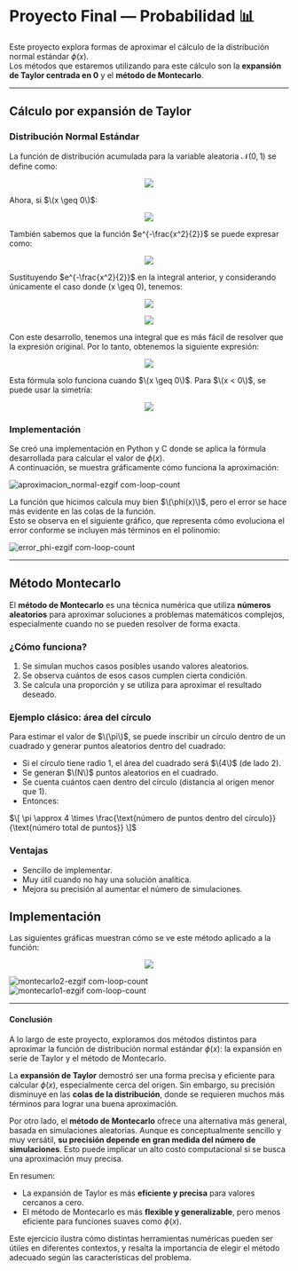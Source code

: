 # Proyecto Final — Probabilidad 📊

Este proyecto explora formas de aproximar el cálculo de la distribución normal estándar $\phi(x)$.  
Los métodos que estaremos utilizando para este cálculo son la **expansión de Taylor centrada en 0** y el **método de Montecarlo**.

---

## Cálculo por expansión de Taylor

### Distribución Normal Estándar

La función de distribución acumulada para la variable aleatoria $\mathcal{N}(0,1)$ se define como:

<p align="center">
  <img src="https://latex.codecogs.com/svg.image?\phi(x)=\int_{-\infty}^x\frac{1}{\sqrt{2\pi}}e^{-\frac{t^2}{2}}\,dt" />
</p>

Ahora, si $\(x \geq 0\)$:

<p align="center">
  <img src="https://latex.codecogs.com/svg.image?\phi(x)=\frac{1}{2}+\int_{0}^x\frac{1}{\sqrt{2\pi}}e^{-\frac{t^2}{2}}\,dt" />
</p>

También sabemos que la función  $e^{-\frac{x^2}{2}}$  se puede expresar como:

<p align="center">
  <img src="https://latex.codecogs.com/svg.image?e^{-\frac{x^2}{2}}=\sum_{n=0}^\infty\frac{(-1)^n}{2^n\,n!}x^{2n}" />
</p>

Sustituyendo $e^{-\frac{x^2}{2}}$  en la integral anterior, y considerando únicamente el caso donde \(x \geq 0\), tenemos:

<p align="center">
  <img src="https://latex.codecogs.com/svg.image?\phi(x)=\frac{1}{2}+\int_{0}^x\frac{1}{\sqrt{2\pi}}\sum_{n=0}^\infty\frac{(-1)^n}{2^n\,n!}t^{2n}\,dt" />
</p>

<p align="center">
  <img src="https://latex.codecogs.com/svg.image?\phi(x)=\frac{1}{2}+\frac{1}{\sqrt{2\pi}}\sum_{n=0}^\infty\frac{(-1)^n}{2^n\,n!}\int_{0}^xt^{2n}\,dt" />
</p>

Con este desarrollo, tenemos una integral que es más fácil de resolver que la expresión original. Por lo tanto, obtenemos la siguiente expresión:

<p align="center">
  <img src="https://latex.codecogs.com/svg.image?\phi(x)=\frac{1}{2}+\frac{1}{\sqrt{2\pi}}\sum_{n=0}^\infty\frac{(-1)^nx^{2n+1}}{2^n\,n!(2n+1)}" />
</p>

Esta fórmula solo funciona cuando $\(x \geq 0\)$. Para $\(x < 0\)$, se puede usar la simetría:

<p align="center">
  <img src="https://latex.codecogs.com/svg.image?\phi(-x)=1-\phi(x)" />
</p>

### Implementación

Se creó una implementación en Python y C donde se aplica la fórmula desarrollada para calcular el valor de $\phi(x)$.  
A continuación, se muestra gráficamente cómo funciona la aproximación:

![aproximacion_normal-ezgif com-loop-count](https://github.com/user-attachments/assets/57d11a80-5084-46fe-b9a5-56d4b955049a)

La función que hicimos calcula muy bien $\(\phi(x)\)$, pero el error se hace más evidente en las colas de la función.  
Esto se observa en el siguiente gráfico, que representa cómo evoluciona el error conforme se incluyen más términos en el polinomio:

![error_phi-ezgif com-loop-count](https://github.com/user-attachments/assets/b18b4618-b7d3-4dca-b6f5-e279a34bfecd)

---

## Método Montecarlo

El **método de Montecarlo** es una técnica numérica que utiliza **números aleatorios** para aproximar soluciones a problemas matemáticos complejos, especialmente cuando no se pueden resolver de forma exacta.

### ¿Cómo funciona?
1. Se simulan muchos casos posibles usando valores aleatorios.
2. Se observa cuántos de esos casos cumplen cierta condición.
3. Se calcula una proporción y se utiliza para aproximar el resultado deseado.

### Ejemplo clásico: área del círculo

Para estimar el valor de $\(\pi\)$, se puede inscribir un círculo dentro de un cuadrado y generar puntos aleatorios dentro del cuadrado:

- Si el círculo tiene radio 1, el área del cuadrado será $\(4\)$ (de lado 2).
- Se generan $\(N\)$ puntos aleatorios en el cuadrado.
- Se cuenta cuántos caen dentro del círculo (distancia al origen menor que 1).
- Entonces:

$\[
\pi \approx 4 \times \frac{\text{número de puntos dentro del círculo}}{\text{número total de puntos}}
\]$

### Ventajas
- Sencillo de implementar.
- Muy útil cuando no hay una solución analítica.
- Mejora su precisión al aumentar el número de simulaciones.

## Implementación

Las siguientes gráficas muestran cómo se ve este método aplicado a la función:

<p align="center">
  <img src="https://latex.codecogs.com/svg.image?\frac{1}{\sqrt{2\pi}}e^{-\frac{x^2}{2}}" />
</p>

![montecarlo2-ezgif com-loop-count](https://github.com/user-attachments/assets/01740c96-146e-4dfd-b809-9f4a475ab5a0)  
![montecarlo1-ezgif com-loop-count](https://github.com/user-attachments/assets/a84083bd-de10-4a5f-bf02-bdfc45eaee00)

---
#### Conclusión

A lo largo de este proyecto, exploramos dos métodos distintos para aproximar la función de distribución normal estándar $\phi(x)$: la expansión en serie de Taylor y el método de Montecarlo.

La **expansión de Taylor** demostró ser una forma precisa y eficiente para calcular $\phi(x)$, especialmente cerca del origen. Sin embargo, su precisión disminuye en las **colas de la distribución**, donde se requieren muchos más términos para lograr una buena aproximación.

Por otro lado, el **método de Montecarlo** ofrece una alternativa más general, basada en simulaciones aleatorias. Aunque es conceptualmente sencillo y muy versátil, **su precisión depende en gran medida del número de simulaciones**. Esto puede implicar un alto costo computacional si se busca una aproximación muy precisa.

En resumen:
- La expansión de Taylor es más **eficiente y precisa** para valores cercanos a cero.
- El método de Montecarlo es más **flexible y generalizable**, pero menos eficiente para funciones suaves como $\phi(x)$.

Este ejercicio ilustra cómo distintas herramientas numéricas pueden ser útiles en diferentes contextos, y resalta la importancia de elegir el método adecuado según las características del problema.
